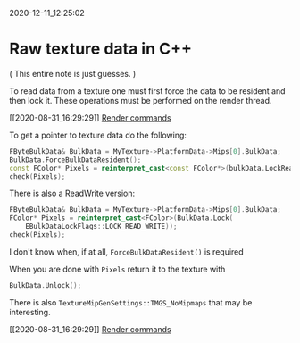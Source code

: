 2020-12-11_12:25:02

# Raw texture data in C++

(
This entire note is just guesses.
)

To read data from a texture one must first force the data to be resident and then lock it.
These operations must be performed on the render thread.

[[2020-08-31_16:29:29]] [Render commands](./Render%20commands.md)  

To get a pointer to texture data do the following:
```cpp
FByteBulkData& BulkData = MyTexture->PlatformData->Mips[0].BulkData;
BulkData.ForceBulkDataResident();
const FColor* Pixels = reinterpret_cast<const FColor*>(bulkData.LockReadOnly());
check(Pixels);
```

There is also a ReadWrite version:
```cpp
FByteBulkData& BulkData = MyTexture->PlatformData->Mips[0].BulkData;
FColor* Pixels = reinterpret_cast<FColor>(BulkData.Lock(
    EBulkDataLockFlags::LOCK_READ_WRITE));
check(Pixels);
```

I don't know when, if at all, `ForceBulkDataResident()` is required

When you are done with `Pixels` return it to the texture with

```cpp
BulkData.Unlock();
```

There is also `TextureMipGenSettings::TMGS_NoMipmaps` that may be interesting.

[[2020-08-31_16:29:29]] [Render commands](./Render%20commands.md)  